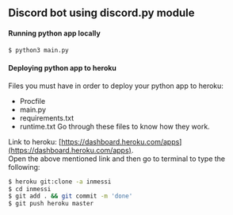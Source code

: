 
## Discord bot using discord.py module

#### Running python app locally
```sh
$ python3 main.py
```

#### Deploying python app to heroku
Files you must have in order to deploy your python app to heroku:
- Procfile 
- main.py
- requirements.txt
- runtime.txt 
Go through these files to know how they work. 

Link to heroku: [https://dashboard.heroku.com/apps](https://dashboard.heroku.com/apps). <br/>
Open the above mentioned link and then go to terminal to type the following:
```sh
$ heroku git:clone -a inmessi
$ cd inmessi
$ git add . && git commit -m 'done'
$ git push heroku master 
```

